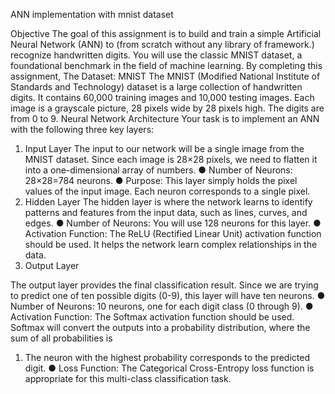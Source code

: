 ANN implementation with mnist dataset

Objective
The goal of this assignment is to build and train a simple Artificial Neural Network (ANN) to
(from scratch without any library of framework.) recognize handwritten digits. You will use the
classic MNIST dataset, a foundational benchmark in the field of machine learning. By
completing this assignment,
The Dataset: MNIST
The MNIST (Modified National Institute of Standards and Technology) dataset is a large
collection of handwritten digits. It contains 60,000 training images and 10,000 testing
images. Each image is a grayscale picture, 28 pixels wide by 28 pixels high. The digits are
from 0 to 9.
Neural Network Architecture
Your task is to implement an ANN with the following three key layers:
1. Input Layer
The input to our network will be a single image from the MNIST dataset. Since each image is
28×28 pixels, we need to flatten it into a one-dimensional array of numbers.
● Number of Neurons: 28×28=784 neurons.
● Purpose: This layer simply holds the pixel values of the input image. Each neuron
corresponds to a single pixel.
2. Hidden Layer
The hidden layer is where the network learns to identify patterns and features from the input
data, such as lines, curves, and edges.
● Number of Neurons: You will use 128 neurons for this layer.
● Activation Function: The ReLU (Rectified Linear Unit) activation function should
be used. It helps the network learn complex relationships in the data.
3. Output Layer

The output layer provides the final classification result. Since we are trying to predict one of
ten possible digits (0-9), this layer will have ten neurons.
● Number of Neurons: 10 neurons, one for each digit class (0 through 9).
● Activation Function: The Softmax activation function should be used. Softmax will
convert the outputs into a probability distribution, where the sum of all probabilities is
1. The neuron with the highest probability corresponds to the predicted digit.
● Loss Function: The Categorical Cross-Entropy loss function is appropriate for this
multi-class classification task.
